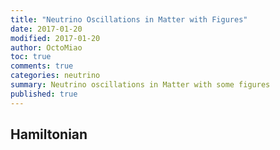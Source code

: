 ```yaml
---
title: "Neutrino Oscillations in Matter with Figures"
date: 2017-01-20
modified: 2017-01-20
author: OctoMiao
toc: true
comments: true
categories: neutrino
summary: Neutrino oscillations in Matter with some figures
published: true
---
```



## Hamiltonian

